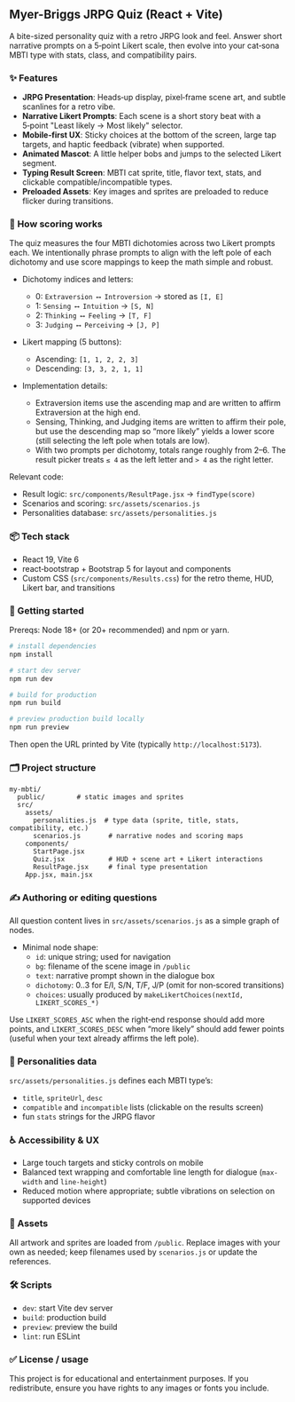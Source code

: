 ## Myer-Briggs JRPG Quiz (React + Vite)

A bite-sized personality quiz with a retro JRPG look and feel. Answer short narrative prompts on a 5‑point Likert scale, then evolve into your cat‑sona MBTI type with stats, class, and compatibility pairs.

### ✨ Features
- **JRPG Presentation**: Heads‑up display, pixel‑frame scene art, and subtle scanlines for a retro vibe.
- **Narrative Likert Prompts**: Each scene is a short story beat with a 5‑point "Least likely → Most likely" selector.
- **Mobile‑first UX**: Sticky choices at the bottom of the screen, large tap targets, and haptic feedback (vibrate) when supported.
- **Animated Mascot**: A little helper bobs and jumps to the selected Likert segment.
- **Typing Result Screen**: MBTI cat sprite, title, flavor text, stats, and clickable compatible/incompatible types.
- **Preloaded Assets**: Key images and sprites are preloaded to reduce flicker during transitions.

### 🧠 How scoring works
The quiz measures the four MBTI dichotomies across two Likert prompts each. We intentionally phrase prompts to align with the left pole of each dichotomy and use score mappings to keep the math simple and robust.

- Dichotomy indices and letters:
  - 0: `Extraversion ⟷ Introversion` → stored as `[I, E]`
  - 1: `Sensing ⟷ Intuition` → `[S, N]`
  - 2: `Thinking ⟷ Feeling` → `[T, F]`
  - 3: `Judging ⟷ Perceiving` → `[J, P]`

- Likert mapping (5 buttons):
  - Ascending: `[1, 1, 2, 2, 3]`
  - Descending: `[3, 3, 2, 1, 1]`

- Implementation details:
  - Extraversion items use the ascending map and are written to affirm Extraversion at the high end.
  - Sensing, Thinking, and Judging items are written to affirm their pole, but use the descending map so “more likely” yields a lower score (still selecting the left pole when totals are low).
  - With two prompts per dichotomy, totals range roughly from 2–6. The result picker treats `≤ 4` as the left letter and `> 4` as the right letter.

Relevant code:
- Result logic: `src/components/ResultPage.jsx` → `findType(score)`
- Scenarios and scoring: `src/assets/scenarios.js`
- Personalities database: `src/assets/personalities.js`

### 📦 Tech stack
- React 19, Vite 6
- react‑bootstrap + Bootstrap 5 for layout and components
- Custom CSS (`src/components/Results.css`) for the retro theme, HUD, Likert bar, and transitions

### 🚀 Getting started
Prereqs: Node 18+ (or 20+ recommended) and npm or yarn.

```bash
# install dependencies
npm install

# start dev server
npm run dev

# build for production
npm run build

# preview production build locally
npm run preview
```

Then open the URL printed by Vite (typically `http://localhost:5173`).

### 🗂️ Project structure
```
my-mbti/
  public/        # static images and sprites
  src/
    assets/
      personalities.js  # type data (sprite, title, stats, compatibility, etc.)
      scenarios.js       # narrative nodes and scoring maps
    components/
      StartPage.jsx
      Quiz.jsx           # HUD + scene art + Likert interactions
      ResultPage.jsx     # final type presentation
    App.jsx, main.jsx
```

### ✍️ Authoring or editing questions
All question content lives in `src/assets/scenarios.js` as a simple graph of nodes.

- Minimal node shape:
  - `id`: unique string; used for navigation
  - `bg`: filename of the scene image in `/public`
  - `text`: narrative prompt shown in the dialogue box
  - `dichotomy`: 0..3 for E/I, S/N, T/F, J/P (omit for non‑scored transitions)
  - `choices`: usually produced by `makeLikertChoices(nextId, LIKERT_SCORES_*)`

Use `LIKERT_SCORES_ASC` when the right‑end response should add more points, and `LIKERT_SCORES_DESC` when “more likely” should add fewer points (useful when your text already affirms the left pole).

### 🧩 Personalities data
`src/assets/personalities.js` defines each MBTI type’s:
- `title`, `spriteUrl`, `desc`
- `compatible` and `incompatible` lists (clickable on the results screen)
- fun `stats` strings for the JRPG flavor

### ♿ Accessibility & UX
- Large touch targets and sticky controls on mobile
- Balanced text wrapping and comfortable line length for dialogue (`max-width` and `line-height`)
- Reduced motion where appropriate; subtle vibrations on selection on supported devices

### 📸 Assets
All artwork and sprites are loaded from `/public`. Replace images with your own as needed; keep filenames used by `scenarios.js` or update the references.

### 🛠 Scripts
- `dev`: start Vite dev server
- `build`: production build
- `preview`: preview the build
- `lint`: run ESLint

### ✅ License / usage
This project is for educational and entertainment purposes. If you redistribute, ensure you have rights to any images or fonts you include.

